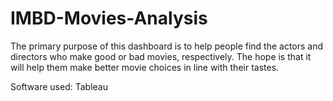 # IMBD-Movies-Analysis
The primary purpose of this dashboard is to help people find the actors and directors who make good or bad movies, respectively. The hope is that it will help them make better movie choices in line with their tastes.

Software used: Tableau

